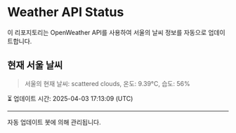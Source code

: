 
# Weather API Status

이 리포지토리는 OpenWeather API를 사용하여 서울의 날씨 정보를 자동으로 업데이트합니다.

## 현재 서울 날씨
> 서울의 현재 날씨: scattered clouds, 온도: 9.39°C, 습도: 56%

⏳ 업데이트 시간: 2025-04-03 17:13:09 (UTC)

---
자동 업데이트 봇에 의해 관리됩니다.
